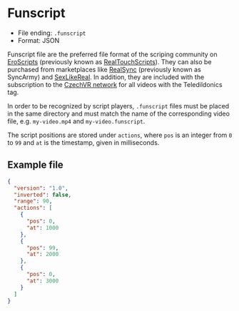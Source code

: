 # Funscript
* File ending: `.funscript`
* Format: JSON

Funscript file are the preferred file format of the scriping community on [EroScripts](https://discuss.eroscripts.com) (previously known as [RealTouchScripts](https://realtouchscripts.com/)). They can also be purchased from marketplaces like [RealSync](https://realsync.us) (previously known as SyncArmy) and [SexLikeReal](https://www.sexlikereal.com/tags/interactive-sex-toys-vr). In addition, they are included with the subscription to the [CzechVR network](https://www.czechvrnetwork.com/tag-teledildonics) for all videos with the Teledildonics tag.

In order to be recognized by script players, `.funscript` files must be placed in the same directory and must match the name of the corresponding video file, e.g. `my-video.mp4` and `my-video.funscript`.

The script positions are stored under `actions`, where `pos` is an integer from `0` to `99` and `at` is the timestamp, given in milliseconds.

## Example file

```json
{
  "version": "1.0",
  "inverted": false,
  "range": 90,
  "actions": [
    {
      "pos": 0,
      "at": 1000
    },
    {
      "pos": 99,
      "at": 2000
    },
    {
      "pos": 0,
      "at": 3000
    }
  ]
}
```
